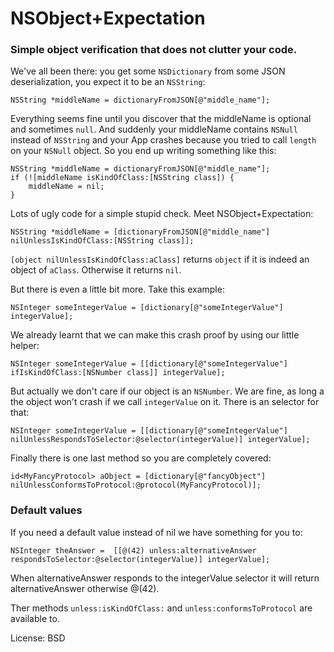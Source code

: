 # NSObject+Expectation

### Simple object verification that does not clutter your code.

We've all been there: you get some `NSDictionary` from some JSON deserialization, you expect it to be an `NSString`:

```
NSString *middleName = dictionaryFromJSON[@"middle_name"];
```

Everything seems fine until you discover that the middleName is optional and sometimes `null`. And suddenly your middleName contains `NSNull` instead of `NSString` and your App crashes because you tried to call `length` on your `NSNull` object. So you end up writing something like this:

```
NSString *middleName = dictionaryFromJSON[@"middle_name"];
if (![middleName isKindOfClass:[NSString class]) {
	middleName = nil;
}
```

Lots of ugly code for a simple stupid check. Meet NSObject+Expectation:

```
NSString *middleName = [dictionaryFromJSON[@"middle_name"] nilUnlessIsKindOfClass:[NSString class]];
```

`[object nilUnlessIsKindOfClass:aClass]` returns `object` if it is indeed an object of `aClass`. Otherwise it returns `nil`.

But there is even a little bit more. Take this example:

```
NSInteger someIntegerValue = [dictionary[@"someIntegerValue"] integerValue];
```

We already learnt that we can make this crash proof by using our little helper:

```
NSInteger someIntegerValue = [[dictionary[@"someIntegerValue"] ifIsKindOfClass:[NSNumber class]] integerValue];
```

But actually we don't care if our object is an `NSNumber`. We are fine, as long a the object won't crash if we call `integerValue` on it. There is an selector for that:

```
NSInteger someIntegerValue = [[dictionary[@"someIntegerValue"] nilUnlessRespondsToSelector:@selector(integerValue)] integerValue];
```

Finally there is one last method so you are completely covered:

```
id<MyFancyProtocol> aObject = [dictionary[@"fancyObject"] nilUnlessConformsToProtocol:@protocol(MyFancyProtocol)];
```

### Default values

If you need a default value instead of nil we have something for you to:

```
NSInteger theAnswer =  [[@(42) unless:alternativeAnswer respondsToSelector:@selector(integerValue)] integerValue];
```

When alternativeAnswer responds to the integerValue selector it will return alternativeAnswer otherwise @(42).

Ther methods `unless:isKindOfClass:` and `unless:conformsToProtocol` are available to.

License: BSD
